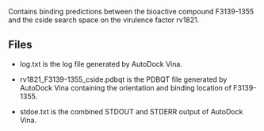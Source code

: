 Contains binding predictions between the bioactive compound F3139-1355 and the cside search space on the virulence factor rv1821.

## Files

- log.txt is the log file generated by AutoDock Vina.

- rv1821_F3139-1355_cside.pdbqt is the PDBQT file generated by AutoDock Vina containing the orientation and binding location of F3139-1355.

- stdoe.txt is the combined STDOUT and STDERR output of AutoDock Vina.

